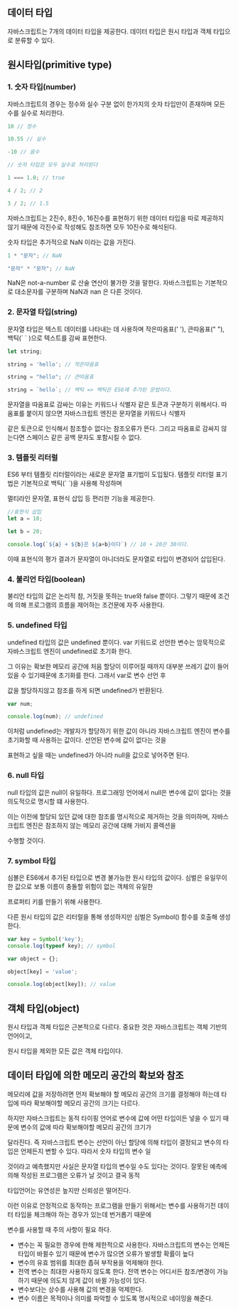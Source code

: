 ## 데이터 타입



자바스크립트는 7개의 데이터 타입을 제공한다. 데이터 타입은 원시 타입과 객체 타입으로 분류할 수 있다.

### 

## 원시타입(primitive type)



### 1. 숫자 타입(number)

자바스크립트의 경우는 정수와 실수 구분 없이 한가지의 숫자 타입만이 존재하며 모든 수를 실수로 처리한다.

```javascript
10 // 정수

10.55 // 실수

-10 // 음수

// 숫자 타입은 모두 실수로 처리된다

1 === 1.0; // true

4 / 2; // 2

3 / 2; // 1.5

```

자바스크립트는 2진수, 8진수, 16진수를 표현하기 위한 데이터 타입을 따로 제공하지 않기 때문에 각진수로 작성해도 참조하면 모두 10진수로 해석된다.

숫자 타입은 추가적으로  NaN 이라는 값을 가진다.

```javascript
1 * "문자"; // NaN

"문자" * "문자"; // NaN
```

NaN은 not-a-number 로 산술 연산이 불가한 것을 말한다. 자바스크립트는 기본적으로 대소문자를 구분하며 NaN과 nan 은 다른 것이다.



### 2. 문자열 타입(string)

문자열 타입은 텍스트 데이터를 나타내는 데 사용하며 작은따옴표(' '), 큰따옴표(" "), 백틱(\` \` )으로 텍스트를 감싸 표현한다. 

```javascript
let string;

string = 'hello'; // 작은따옴표

string = "hello"; // 큰따옴표

string = `hello`; // 백틱 => 백틱은 ES6에 추가된 문법이다.
```

문자열을 따옴표로 감싸는 이유는 키워드나 식별자 같은 토큰과 구분하기 위해서다. 따옴표를 붙이지 않으면 자바스크립트 엔진은 문자열을 키워드나 식별자

같은 토큰으로 인식해서 참조할수 없다는 참조오류가 뜬다. 그리고 따옴표로 감싸지 않는다면 스페이스 같은 공백 문자도 포함시킬 수 없다.



### 3. 템플릿 리터럴

ES6 부터 템플릿 리터럴이라는 새로운 문자열 표기법이 도입됬다. 템플릿 리터럴 표기법은 기본적으로 백틱(\` \`)을 사용해 작성하며

멀티라인 문자열, 표현식 삽입 등 편리한 기능을 제공한다.

```javascript
//표현식 삽입
let a = 10;

let b = 20;

console.log(`${a} + ${b}은 ${a+b}이다`) // 10 + 20은 30이다.
```

이때 표현식의 평가 결과가 문자열이 아니더라도 문자열로 타입이 변경되어 삽입된다.



### 4. 불리언 타입(boolean)

불리언 타입의 값은 논리적 참, 거짓을 뜻하는 true와 false 뿐이다. 그렇기 때문에 조건에 의해 프로그램의 흐름을 제어하는 조건문에 자주 사용한다.



### 5. undefined 타입

undefined 타입의 값은 undefined 뿐이다. var 키워드로 선언한 변수는 암묵적으로 자바스크립트 엔진이 undefined로 초기화 한다.

그 이유는 확보한 메모리 공간에 처음 할당이 이루어질 때까지 대부분 쓰레기 값이 들어 있을 수 있기때문에 초기화를 한다. 그래서 var로 변수 선언 후

값을 할당하지않고 참조를 하게 되면 undefined가 반환된다.

```javascript
var num;

console.log(num); // undefined
```

이처럼 undefined는 개발자가 할당하기 위한 값이 아니라 자바스크립트 엔진이 변수를 초기화할 때 사용하는 값이다. 선언된 변수에 값이 없다는 것을

표현하고 싶을 때는 undefined가 아니라 null을 값으로 넣어주면 된다.



### 6. null 타입

null 타입의 값은 null이 유일하다. 프로그래밍 언어에서 null은 변수에 값이 없다는 것을 의도적으로 명시할 떄 사용한다.

이는 이전에 할당되 있던 값에 대한 참조를 명시적으로 제거하는 것을 의미하며, 자바스크립트 엔진은 참조하지 않는 메모리 공간에 대해 가비지 콜렉션을

수행할 것이다.



### 7. symbol 타입

심볼은 ES6에서 추가된 타입으로 변경 불가능한 원시 타입의 값이다. 심벌은 유일무이한 값으로 보통 이름이 충돌할 위험이 없는 객체의 유일한

프로퍼티 키를 만들기 위해 사용한다.

다른 원시 타입의 값은 리터럴을 통해 생성하지만 심벌은 Symbol() 함수를 호출해 생성한다. 

```javascript
var key = Symbol('key');
console.log(typeof key); // symbol

var object = {};

object[key] = 'value';

console.log(object[key]); // value
```



## 객체 타입(object)



원시 타입과 객체 타입은 근본적으로 다르다. 중요한 것은 자바스크립트는 객체 기반의 언어이고, 

원시 타입을 제외한 모든 값은 객체 타입이다.



## 데이터 타입에 의한 메모리 공간의 확보와 참조



메모리에 값을 저장하려면 먼저 확보해야 할 메모리 공간의 크기를 결정해야 하는데 타입에 따라 확보해야할 메모리 공간의 크기는 다르다.

하지만 자바스크립트는 동적 타이핑 언어로 변수에 값에 어떤 타입이든 넣을 수 있기 때문에 변수의 값에 따라 확보해야할 메모리 공간의 크기가

달라진다. 즉 자바스크립트 변수는 선언이 아닌 할당에 의해 타입이 결정되고 변수의 타입은 언제든지 변할 수 있다. 따라서 숫자 타입의 변수 일 

것이라고 예측했지만 사실은 문자열 타입의 변수일 수도 있다는 것이다.  잘못된 예측에 의해 작성된 프로그램은 오류가 날 것이고 결국 동적

타입언어는 유연성은 높지만 신뢰성은 떨어진다.

이런 이유로 안정적으로 동작하는 프로그램을 만들기 위해서는 변수를 사용하기전 데이터 타입을 체크해야 하는 경우가 있는데 번거롭기 때문에

변수를 사용할 때 주의 사항이 필요 하다.

- 변수는 꼭 필요한 경우에 한해 제한적으로 사용한다. 자바스크립트의 변수는 언제든 타입이 바뀔수 있기 때문에 변수가 많으면 오류가 발생할 확률이 높다
- 변수의 유효 범위를 최대한 좁혀 부작용을 억제해야 한다.
- 전역 변수는 최대한 사용하지 않도록 한다. 전역 변수는 어디서든 참조/변경이 가능하기 때문에 의도치 않게 값이 바뀔 가능성이 있다.
- 변수보다는 상수를 사용해 값의 변경을 억제한다.
- 변수 이름은 목적이나 의미를 파악할 수 있도록 명시적으로 네이밍을 해준다.